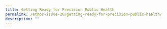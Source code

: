 ```yaml
---
title: Getting Ready for Precision Public Health
permalink: /ethos-issue-26/getting-ready-for-precision-public-health/
description: ""
---
```

